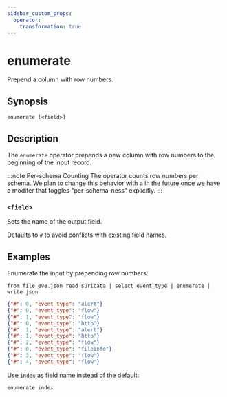 ```yaml
---
sidebar_custom_props:
  operator:
    transformation: true
---
```


# enumerate

Prepend a column with row numbers.

## Synopsis

```
enumerate [<field>]
```

## Description

The `enumerate` operator prepends a new column with row numbers to the beginning
of the input record.

:::note Per-schema Counting
The operator counts row numbers per schema. We plan to change this behavior with
a in the future once we have a modifer that toggles "per-schema-ness"
explicitly.
:::

### `<field>`

Sets the name of the output field.

Defaults to `#` to avoid conflicts with existing field names.

## Examples

Enumerate the input by prepending row numbers:

```
from file eve.json read suricata | select event_type | enumerate | write json
```

```json
{"#": 0, "event_type": "alert"}
{"#": 0, "event_type": "flow"}
{"#": 1, "event_type": "flow"}
{"#": 0, "event_type": "http"}
{"#": 1, "event_type": "alert"}
{"#": 1, "event_type": "http"}
{"#": 2, "event_type": "flow"}
{"#": 0, "event_type": "fileinfo"}
{"#": 3, "event_type": "flow"}
{"#": 4, "event_type": "flow"}
```

Use `index` as field name instead of the default:

```
enumerate index
```
